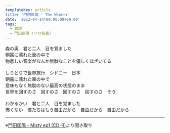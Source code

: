 ```yaml
---
templateKey: article
title: '門田匡陽 - The Winner'
date: '2012-04-14T00:00:00+09:00'
tags:
  - 歌詞
  - 門田匡陽 (ソロ名義)
---
```

森の奥　君と二人　目を覚ました<br>
朝露に濡れた車の中で<br>
物悲しい音楽がなんか無駄なことを優しくほざいてる<br>
<br>
しりとりで世界旅行　シドニー　日本<br>
朝露に濡れた車の中で<br>
意味もなく無駄のない最高の状態のまま<br>
世界を回すのさ　回すのさ　回すのさ　回すのさ　そう<br>
<br>
わかるかい　君と二人　目を覚ました<br>
怖くない　僕たちはもう自由だから　自由だから　自由だから

---

※[門田匡陽 - Misty ep1 (CD-R)](/articles/2012-04-14-000001)より聞き取り
